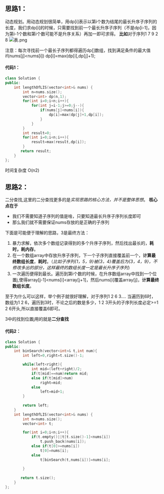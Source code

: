 ## 思路1：
动态规划。用动态规划很简单，用dp[i]表示以第i个数为结尾的最长升序子序列的长度，我们求dp[i]的时候，只需要找到前一个最长升序子序列（不是dp[i-1]，因为第i-1个数和第i个数可能不是升序关系）再加一即可求得。
**比如**对于序列1 7 9 2 8	
![表.png](https://pic.leetcode-cn.com/50e53f7eba0dce97552b5efb96d24799f00d4b04222695673d0cd495bbd7c71e-%E8%A1%A8.png)

注意：每次寻找前一个最长子序列都得遍历dp[]数组，找到满足条件的最大值
if(nums[j]<nums[i])		dp[i]=max(dp[i],dp[j]+1);

#### 代码1：
```c++
class Solution {
public:
    int lengthOfLIS(vector<int>& nums) {
        int n=nums.size();
        vector<int> dp(n,1);
        for(int i=0;i<n;i++){
            for(int j=i-1;j>=0;j--){
                if(nums[j]<nums[i]){
                    dp[i]=max(dp[j]+1,dp[i]);
                }
            }
        }
        int result=0;
        for(int i=0;i<n;i++){
            result=max(result,dp[i]);
        }
       return result;
    }
};
```
时间复杂度 O(n2)

## 思路2：
二分查找,这里的二分查找更多的是*实现思路的核心方法，并不是整体思想*。
**核心点在于**
- 我们不需要知道子序列的值是啥，只要知道最长升序子序列长度即可
- 那么我们就不需要保证nums存放的是正确的子序列

下面是可能便于理解的思路，3是最终方法：
1. 暴力求解，依次多个数组记录得到的多个升序子序列，然后找出最长的，**耗时，耗内存**。
2. 在一个数组array中存放升序子序列，下一个子序列直接覆盖前一个，**计算最终数组长度**，**耗时**。（*比如子序列{1，5，9}被{3，4}覆盖后为{3，4，9}，不修改多出的部分，这样最终的数组长度一定是最长升序子序列*）
3. 一次遍历便得到最长。遍历到第i个数的时候，在升序数组array中找到一个位置j,使得array[j-1]<nums[i]<array[j+1]，然后nums[i]覆盖array[j]，**计算最终数组长度**。

至于为什么可以这样，举个例子就很好理解，对于序列1 2 6 3....
当遍历到6时，数组为1 2 6，遍历到3时，不论之后的数是多少，1 2 3开头的子序列长度必定>=1 2 6开头,所以直接覆盖6即可。

3中的找到位置j用的就是**二分查找**



#### 代码2：
```c++
class Solution {
public:
    int binSearch(vector<int>& t,int num){
        int left=0,right=t.size()-1;

        while(left<right){
            int mid=(left+right)/2;
            if(t[mid]==num)return mid;
            else if(t[mid]>num)
                right=mid;
            else 
                left=mid+1;
        }
        
        return left;
    } 
    int lengthOfLIS(vector<int>& nums) {
        int n=nums.size();
        vector<int> t;

        for(int i=0;i<n;i++){
            if(t.empty()||t[t.size()-1]<nums[i])
                t.push_back(nums[i]);
            else if(t[0]>=nums[i])
                t[0]=nums[i];
            else 
                t[binSearch(t,nums[i])]=nums[i];
        
        }
        
       return t.size();
    }
};
```

